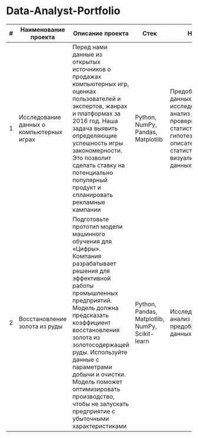 # Data-Analyst-Portfolio

|#|Наименование проекта| Описание проекта|Стек|Навыки|
|---|---|---|---|---|
|1|Исследование данных о компьютерных играх|Перед нами данные из открытых источников о продажах компьютерных игр, оценках пользователей и экспертов, жанрах и платформах за 2016 год. Наша задача выявить определяющие успешность игры закономерности. Это позволит сделать ставку на потенциально популярный продукт и спланировать рекламные кампании|Python, NumPy, Pandas, Matplotlib|Предобработка данных, исследовательский анализ данных, проверка статистических гипотез, описательная статистика, визуализация данных|
|2|Восстановление золота из руды|Подготовьте прототип модели машинного обучения для «Цифры». Компания разрабатывает решения для эффективной работы промышленных предприятий. Модель должна предсказать коэффициент восстановления золота из золотосодержащей руды. Используйте данные с параметрами добычи и очистки. Модель поможет оптимизировать производство, чтобы не запускать предприятие с убыточными характеристиками|Python, Pandas, Matplotlib, NumPy, Scikit-learn|Исследовательский анализ данных, предобработка данных|
